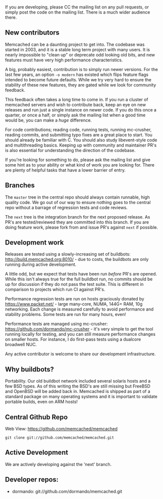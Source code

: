 If you are developing, please CC the mailing list on any pull requests, or
simply post the code on the mailing list. There is a much wider audience
there.

## New contributors

Memcached can be a daunting project to get into. The codebase was started in
2003, and it is a stable long term project with many users. It is nearly
impossible to "clean up" or deprecate odd looking old bits, and new features
must have very high performance characteristics.

A big, probably easiest, contribution is to simply run newer versions.
For the last few years, an option `-o modern` has existed which flips feature
flags intended to become future defaults. While we try very hard to ensure the
stability of these new features, they are gated while we look for community
feedback.

This feedback often takes a long time to come in. If you run a cluster of
memcached servers and wish to contribute back, keep an eye on new releases and
run just a single instance on newer code. If you do this once a quarter, or
once a half, or simply ask the mailing list when a good time would be, you can
make a *huge* difference.

For code contributions; reading code, running tests, running mc-crusher,
reading commits, and submitting typo fixes are a great place to start. You
should already be familiar with C. You should also study libevent-style code
and multithreading basics. Keeping up with community and maintainer PR's is
also essential for understanding the direction of the codebase.

If you're looking for something to do, please ask the mailing list and give
some hint as to your ability or what kind of work you are looking for. There
are plenty of helpful tasks that have a lower barrier of entry.

## Branches

The `master` tree in the central repo should always contain runnable, high quality code. We go out of our way to ensure nothing goes to the central repo without a barrage of regression tests and code reviews.

The `next` tree is the integration branch for the next proposed release. As
PR's are tested/reviewed they are committed into this branch. If you are doing
feature work, please fork from and issue PR's against `next` if possible.

## Development work

Releases are tested using a slowly-increasing set of buildbots:
http://build.memcached.org:8010/ - due to costs, the buildbots are only
running during active development.

A little odd, but we expect that tests have been run *before*
PR's are opened. While this isn't always true for the full buildbot run, no
commits should be up for discussion if they do not pass the test suite. This
is different in comparison to projects which run CI against PR's.

Performance regression tests are run on hosts graciously donated by
https://www.packet.net/ - large many-core, NUMA, 144G+ RAM, 10g networking.
Each change is measured carefully to avoid performance and stability problems.
Some tests are run for many hours, even!

Performance tests are managed using mc-crusher:
https://github.com/dormando/mc-crusher - it's very simple to get the tool
running locally for testing, and you can still measure performance changes on
smaller hosts. For instance, I do first-pass tests using a dualcore broadwell NUC.

Any active contributor is welcome to share our development infrastructure.

## Why buildbots?

Portability. Our old buildbot network included several solaris hosts and a few
BSD types. As of this writing the BSD's are still missing but FreeBSD and
OpenBSD will be added back in. Memcached is shipped as part of a standard
package on many operating systems and it is important to validate portable
builds, even on ARM hosts!

## Central Github Repo

Web View: https://github.com/memcached/memcached

```
git clone git://github.com/memcached/memcached.git
```

## Active Development

We are actively developing against the 'next' branch.

## Developer repos:

 * dormando: git://github.com/dormando/memcached.git 

